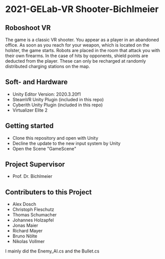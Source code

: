 # 2021-GELab-VR Shooter-Bichlmeier

## Roboshoot VR 
The game is a classic VR shooter. You appear as a player in an abandoned office. As soon as you reach for your weapon, which is located on the holster, the game starts. Robots are placed in the room that attack you with their own firearms. In the case of hits by opponents, shield points are deducted from the player. These can only be recharged at randomly distributed charging stations on the map.

## Soft- and Hardware
- Unity Editor Version: 2020.3.20f1
- SteamVR Unity Plugin (included in this repo)
- Cyberith Unity Plugin (included in this repo)
- Virtualizer Elite 2

## Getting started
- Clone this repository and open with Unity
- Decline the update to the new input system by Unity
- Open the Scene "GameScene"

## Project Supervisor
- Prof. Dr. Bichlmeier

## Contributers to this Project
- Alex Dosch
- Christoph Fleschutz
- Thomas Schumacher
- Johannes Holzapfel
- Jonas Maier
- Richard Mayer
- Bruno Nölte
- Nikolas Vollmer

I mainly did the Enemy_AI.cs and the Bullet.cs
